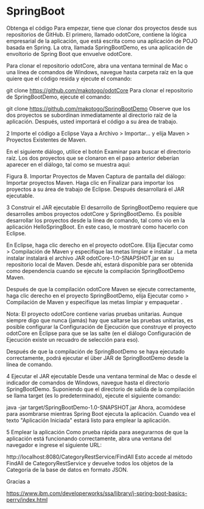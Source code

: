 # SpringBoot

Obtenga el código
Para empezar, tiene que clonar dos proyectos desde sus repositorios de GitHub. El primero, llamado odotCore, contiene la lógica empresarial de la aplicación, que está escrita como una aplicación de POJO basada en Spring. La otra, llamada SpringBootDemo, es una aplicación de envoltorio de Spring Boot que envuelve odotCore.

Para clonar el repositorio odotCore, abra una ventana terminal de Mac o una línea de comandos de Windows, navegue hasta carpeta raíz en la que quiere que el código resida y ejecute el comando:

git clone https://github.com/makotogo/odotCore
Para clonar el repositorio de SpringBootDemo, ejecute el comando:

git clone https://github.com/makotogo/SpringBootDemo
Observe que los dos proyectos se subordinan inmediatamente al directorio raíz de la aplicación. Después, usted importará el código a su área de trabajo.

2
Importe el código a Eclipse
Vaya a Archivo > Importar... y elija Maven > Proyectos Existentes de Maven.

En el siguiente diálogo, utilice el botón Examinar para buscar el directorio raíz. Los dos proyectos que se clonaron en el paso anterior deberían aparecer en el diálogo, tal como se muestra aquí:

Figura 8. Importar Proyectos de Maven
Captura de pantalla del diálogo: Importar proyectos Maven.
Haga clic en Finalizar para importar los proyectos a su área de trabajo de Eclipse. Después desarrollará el JAR ejecutable.

3
Construir el JAR ejecutable
El desarrollo de SpringBootDemo requiere que desarrolles ambos proyectos odotCore y SpringBootDemo. Es posible desarrollar los proyectos desde la línea de comando, tal como vio en la aplicación HelloSpringBoot. En este caso, le mostraré como hacerlo con Eclipse.

En Eclipse, haga clic derecho en el proyecto odotCore. Elija Ejecutar como > Compilación de Maven y especifique las metas limpiar e instalar . La meta instalar instalará el archivo JAR odotCore-1.0-SNAPSHOT.jar en su repositorio local de Maven. Desde ahí, estará disponible para ser obtenida como dependencia cuando se ejecute la compilación SpringBootDemo Maven.

Después de que la compilación odotCore Maven se ejecute correctamente, haga clic derecho en el proyecto SpringBootDemo, elija Ejecutar como > Compilación de Maven y especifique las metas limpiar y empaquetar .

Nota: El proyecto odotCore contiene varias pruebas unitarias. Aunque siempre digo que nunca (jamás) hay que saltarse las pruebas unitarias, es posible configurar la Configuración de Ejecución que construye el proyecto odotCore en Eclipse para que se las salte (en el diálogo Configuración de Ejecución existe un recuadro de selección para eso).

Después de que la compilación de SpringBootDemo se haya ejecutado correctamente, podrá ejecutar el über JAR de SpringBootDemo desde la línea de comando.

4
Ejecutar el JAR ejecutable
Desde una ventana terminal de Mac o desde el indicador de comandos de Windows, navegue hasta el directorio SpringBootDemo. Suponiendo que el directorio de salida de la compilación se llama target (es lo predeterminado), ejecute el siguiente comando:

java -jar target/SpringBootDemo-1.0-SNAPSHOT.jar
Ahora, acomódese para asombrarse mientras Spring Boot ejecuta la aplicación. Cuando vea el texto "Aplicación Iniciada" estará listo para emplear la aplicación.

5
Emplear la aplicación
Como prueba rápida para asegurarnos de que la aplicación está funcionando correctamente, abra una ventana del navegador e ingrese el siguiente URL:

http://localhost:8080/CategoryRestService/FindAll
Esto accede al método FindAll de CategoryRestService y devuelve todos los objetos de la Categoría de la base de datos en formato JSON.



Gracias a 

https://www.ibm.com/developerworks/ssa/library/j-spring-boot-basics-perry/index.html
